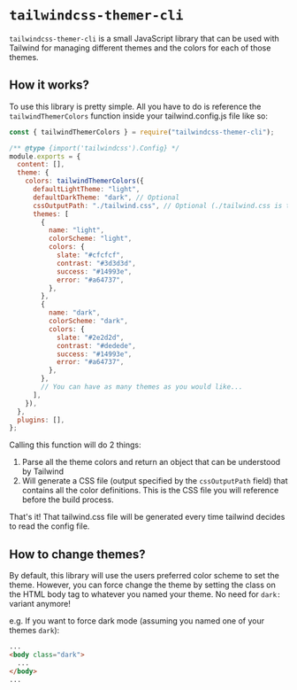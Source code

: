 # `tailwindcss-themer-cli`

`tailwindcss-themer-cli` is a small JavaScript library that can be used with
Tailwind for managing different themes and the colors for each of those themes.

## How it works?

To use this library is pretty simple.
All you have to do is reference the `tailwindThemerColors` function inside your
tailwind.config.js file like so:

```javascript
const { tailwindThemerColors } = require("tailwindcss-themer-cli");

/** @type {import('tailwindcss').Config} */
module.exports = {
  content: [],
  theme: {
    colors: tailwindThemerColors({
      defaultLightTheme: "light",
      defaultDarkTheme: "dark", // Optional
      cssOutputPath: "./tailwind.css", // Optional (./tailwind.css is the default)
      themes: [
        {
          name: "light",
          colorScheme: "light",
          colors: {
            slate: "#cfcfcf",
            contrast: "#3d3d3d",
            success: "#14993e",
            error: "#a64737",
          },
        },
        {
          name: "dark",
          colorScheme: "dark",
          colors: {
            slate: "#2e2d2d",
            contrast: "#dedede",
            success: "#14993e",
            error: "#a64737",
          },
        },
        // You can have as many themes as you would like...
      ],
    }),
  },
  plugins: [],
};
```

Calling this function will do 2 things:

1. Parse all the theme colors and return an object that can be understood by
   Tailwind
1. Will generate a CSS file (output specified by the `cssOutputPath` field) that
   contains all the color definitions. This is the CSS file you will reference
   before the build process.

That's it! That tailwind.css file will be generated every time tailwind decides
to read the config file.

## How to change themes?

By default, this library will use the users preferred color scheme to set the
theme. However, you can force change the theme by setting the class on the HTML
body tag to whatever you named your theme. No need for `dark:` variant anymore!

e.g. If you want to force dark mode (assuming you named one of your themes `dark`):

```html
...
<body class="dark">
  ...
</body>
...
```
